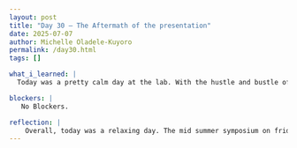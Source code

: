 ```yaml
---
layout: post
title: "Day 30 – The Aftermath of the presentation"
date: 2025-07-07
author: Michelle Oladele-Kuyoro
permalink: /day30.html
tags: []

what_i_learned: |
  Today was a pretty calm day at the lab. With the hustle and bustle of the mid-summer symposium finally settling down, there wasn't much to do today. I started the day by making my way to the lab. As i got settled in, I decided to run another model for MobileNetV2 and increeased the number of epochs iran to see if there would be any differences. At this moment, the model is giving suspiciously accurate results. With the measurement metrics at 100% throughout. Is suppose that is to be expected seeing as I utilized optuna and ran it for several days. Dr. Pleumi came to check up on us today and gave us the rundown for what we will be doing this week... begin writing our literature review. I began compling all the results that I have had over the past weeks to begin the data summary for mobilenetv2. I expect to be done with this by tomorrow.

blockers: |
   No Blockers. 

reflection: |
    Overall, today was a relaxing day. The mid summer symposium on friday was very successful even though I was nervous at the beginning of the day. I was able to meet with my teammates briefly and we went over what each person would do on the presentation. Dr Pelumi assured us that we did well, and we will start to work on our literature review and the end of summer symposium
---
```

